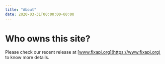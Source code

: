 ```yaml
---
title: "About"
date: 2020-03-31T00:00:00-00:00
---
```


# Who owns this site?

Please check our recent release at [www.fixapi.org](https://www.fixapi.org) to know more details.
